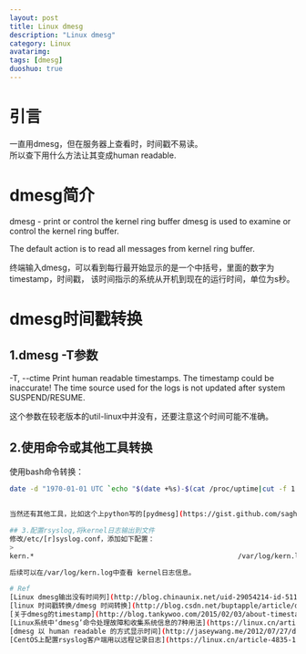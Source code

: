 ```yaml
---
layout: post
title: Linux dmesg
description: "Linux dmesg"
category: Linux
avatarimg:
tags: [dmesg]
duoshuo: true
---
```


# 引言
一直用dmesg，但在服务器上查看时，时间戳不易读。  
所以查下用什么方法让其变成human readable.

# dmesg简介
dmesg - print or control the kernel ring buffer
dmesg is used to examine or control the kernel ring buffer.

The default action is to read all messages from kernel ring buffer.

终端输入dmesg，可以看到每行最开始显示的是一个中括号，里面的数字为timestamp，时间戳，
该时间指示的系统从开机到现在的运行时间，单位为s秒。

# dmesg时间戳转换
## 1.dmesg -T参数
-T, --ctime
       Print human readable timestamps.  The timestamp could be inaccurate!
       The time source used for the logs is not updated after system SUSPEND/RESUME.

这个参数在较老版本的util-linux中并没有，还要注意这个时间可能不准确。

## 2.使用命令或其他工具转换
使用bash命令转换：
```bash
date -d "1970-01-01 UTC `echo "$(date +%s)-$(cat /proc/uptime|cut -f 1 -d' ')+[dmesg显示的时间]"|bc ` seconds"
    
    
当然还有其他工具，比如这个上python写的[pydmesg](https://gist.github.com/saghul/542780)  

## 3.配置rsyslog,将kernel日志输出到文件
修改/etc/[r]syslog.conf，添加如下配置：
> 
kern.*                                                  /var/log/kern.log

后续可以在/var/log/kern.log中查看 kernel日志信息。

# Ref
[Linux dmesg输出没有时间列](http://blog.chinaunix.net/uid-29054214-id-5114125.html)  
[linux 时间戳转换/dmesg 时间转换](http://blog.csdn.net/buptapple/article/details/8568938) 
[关于dmesg的timestamp](http://blog.tankywoo.com/2015/02/03/about-timestamp-in-dmesg.html)  
[Linux系统中‘dmesg’命令处理故障和收集系统信息的7种用法](https://linux.cn/article-3587-1.html)  
[dmesg 以 human readable 的方式显示时间](http://jaseywang.me/2012/07/27/dmesg-%E4%BB%A5-human-readable-%E7%9A%84%E6%96%B9%E5%BC%8F%E6%98%BE%E7%A4%BA%E6%97%B6%E9%97%B4/)  
[CentOS上配置rsyslog客户端用以远程记录日志](https://linux.cn/article-4835-1.html)  






